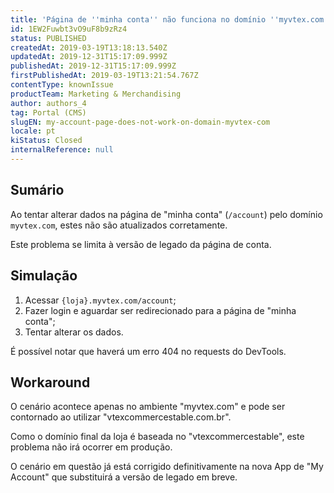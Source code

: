 ```yaml
---
title: 'Página de ''minha conta'' não funciona no domínio ''myvtex.com'''
id: 1EW2Fuwbt3vO9uF8b9zRz4
status: PUBLISHED
createdAt: 2019-03-19T13:18:13.540Z
updatedAt: 2019-12-31T15:17:09.999Z
publishedAt: 2019-12-31T15:17:09.999Z
firstPublishedAt: 2019-03-19T13:21:54.767Z
contentType: knownIssue
productTeam: Marketing & Merchandising
author: authors_4
tag: Portal (CMS)
slugEN: my-account-page-does-not-work-on-domain-myvtex-com
locale: pt
kiStatus: Closed
internalReference: null
---
```


## Sumário

Ao tentar alterar dados na página de "minha conta" (`/account`) pelo domínio `myvtex.com`, estes não são atualizados corretamente.

Este problema se limita à versão de legado da página de conta.

## Simulação

1. Acessar `{loja}.myvtex.com/account`;
2. Fazer login e aguardar ser redirecionado para a página de "minha conta";
3. Tentar alterar os dados.

É possível notar que haverá um erro 404 no requests do DevTools.

## Workaround

O cenário acontece apenas no ambiente "myvtex.com" e pode ser contornado ao utilizar "vtexcommercestable.com.br".

Como o domínio final da loja é baseada no "vtexcommercestable", este problema não irá ocorrer em produção.

O cenário em questão já está corrigido definitivamente na nova App de "My Account" que substituirá a versão de legado em breve.

